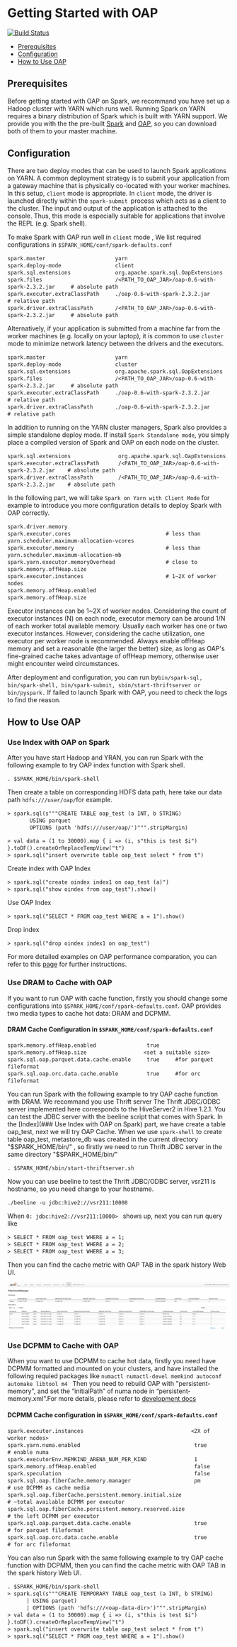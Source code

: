 # Getting Started with OAP
[![Build Status](https://travis-ci.org/Intel-bigdata/OAP.svg?branch=master)](https://travis-ci.org/Intel-bigdata/OAP)

* [Prerequisites](#Prerequisites)
* [Configuration](#Configuration)
* [How to Use OAP](#How_to_Use_OAP)

## Prerequisites
Before getting started with OAP on Spark, we recommand you have set up a Hadoop cluster with YARN which runs well. Running Spark on YARN requires a binary distribution of Spark which is built with YARN support. We provide you with the the pre-built [Spark]() and [OAP](), so you can download both of them to your master machine.
## Configuration
There are two deploy modes that can be used to launch Spark applications on YARN. A common deployment strategy is to submit your application from a gateway machine that is physically co-located with your worker machines. In this setup, `client` mode is appropriate. In `client` mode, the driver is launched directly within the `spark-submit `process which acts as a client to the cluster. The input and output of the application is attached to the console. Thus, this mode is especially suitable for applications that involve the REPL (e.g. Spark shell).

To make Spark with OAP run well in `client` mode , We list required configurations in `$SPARK_HOME/conf/spark-defaults.conf`
```
spark.master                      yarn
spark.deploy-mode                 client
spark.sql.extensions              org.apache.spark.sql.OapExtensions
spark.files                       /<PATH_TO_OAP_JAR>/oap-0.6-with-spark-2.3.2.jar     # absolute path  
spark.executor.extraClassPath     ./oap-0.6-with-spark-2.3.2.jar                      # relative path
spark.driver.extraClassPath       /<PATH_TO_OAP_JAR>/oap-0.6-with-spark-2.3.2.jar     # absolute path
```
Alternatively, if your application is submitted from a machine far from the worker machines (e.g. locally on your laptop), it is common to use `cluster` mode to minimize network latency between the drivers and the executors. 
```
spark.master                      yarn
spark.deploy-mode                 cluster
spark.sql.extensions              org.apache.spark.sql.OapExtensions
spark.files                       /<PATH_TO_OAP_JAR>/oap-0.6-with-spark-2.3.2.jar     # absolute path    
spark.executor.extraClassPath     ./oap-0.6-with-spark-2.3.2.jar                      # relative path 
spark.driver.extraClassPath       ./oap-0.6-with-spark-2.3.2.jar                      # relative path
```
In addition to running on the YARN cluster managers, Spark also provides a simple standalone deploy mode. If install `Spark Standalone mode`, you simply place a compiled version of Spark and OAP on each node on the cluster.
```
spark.sql.extensions               org.apache.spark.sql.OapExtensions
spark.executor.extraClassPath      /<PATH_TO_OAP_JAR>/oap-0.6-with-spark-2.3.2.jar    # absolute path
spark.driver.extraClassPath        /<PATH_TO_OAP_JAR>/oap-0.6-with-spark-2.3.2.jar    # absolute path
```

In the following part, we will take `Spark on Yarn with Client Mode` for example to introduce you more configuration details to deploy Spark with OAP correctly.

```
spark.driver.memory
spark.executor.cores                              # less than yarn.scheduler.maximum-allocation-vcores
spark.executor.memory                             # less than yarn.scheduler.maximum-allocation-mb                              
spark.yarn.executor.memoryOverhead                # close to spark.memory.offHeap.size
spark.executor.instances                          # 1~2X of worker nodes         
spark.memory.offHeap.enabled                      
spark.memory.offHeap.size                         
```
Executor instances can be 1~2X of worker nodes. Considering the count of executor instances (N) on each node, executor memory can be around 1/N of each worker total available memory. Usually each worker has one or two executor instances. However, considering the cache utilization, one executor per worker node is recommended. Always enable offHeap memory and set a reasonable (the larger the better) size, as long as OAP's fine-grained cache takes advantage of offHeap memory, otherwise user might encounter weird circumstances.

After deployment and configuration, you can run by` bin/spark-sql, bin/spark-shell, bin/spark-submit, sbin/start-thriftserver or bin/pyspark. `
If failed to launch Spark with OAP, you need to check the logs to find the reason.
## How to Use OAP
### Use Index with OAP on Spark
After you have start Hadoop and YRAN, you can run Spark with the following example to try OAP index function with Spark shell.
```
. $SPARK_HOME/bin/spark-shell
```
Then create a table on corresponding HDFS data path, here take our data path ```hdfs:///user/oap/```for example.
```
> spark.sql(s"""CREATE TABLE oap_test (a INT, b STRING)
       USING parquet
       OPTIONS (path 'hdfs:///user/oap/')""".stripMargin)
```

```
> val data = (1 to 30000).map { i => (i, s"this is test $i") }.toDF().createOrReplaceTempView("t")
> spark.sql("insert overwrite table oap_test select * from t")
```
Create index with OAP Index
```
> spark.sql("create oindex index1 on oap_test (a)")
> spark.sql("show oindex from oap_test").show()
```
Use OAP Index
```
> spark.sql("SELECT * FROM oap_test WHERE a = 1").show()
```
Drop index
```
> spark.sql("drop oindex index1 on oap_test")
```
For  more detailed examples on OAP performance comparation, you can refer to this [page](https://github.com/Intel-bigdata/OAP/wiki/OAP-examples) for further instructions.

### Use DRAM to Cache with OAP
If you want to run OAP with cache function, firstly you should change some configurations into `$SPARK_HOME/conf/spark-defaults.conf`. OAP provides two media types to cache hot data: DRAM and DCPMM.

#### DRAM Cache Configuration in ` $SPARK_HOME/conf/spark-defaults.conf `
```
spark.memory.offHeap.enabled                true
spark.memory.offHeap.size                  <set a suitable size>
spark.sql.oap.parquet.data.cache.enable     true     #for parquet fileformat
spark.sql.oap.orc.data.cache.enable         true     #for orc fileformat
```
You can run Spark with the following example to try OAP cache function with DRAM. We recommand you use Thrift server
The Thrift JDBC/ODBC server implemented here corresponds to the HiveServer2 in Hive 1.2.1. You can test the JDBC server with the beeline script that comes with Spark.
In the [Index](### Use Index with OAP on Spark) part, we have create a table oap_test, next we will try OAP Cache.
When we use ```spark-shell``` to create table oap_test, metastore_db was created in the current directory "$SPARK_HOME/bin/" , so firstly we need to run Thrift JDBC server in the same directory "$SPARK_HOME/bin/"
```
. $SPARK_HOME/sbin/start-thriftserver.sh
```
Now you can use beeline to test the Thrift JDBC/ODBC server, vsr211 is hostname, so you need change to your hostname.
```
./beeline -u jdbc:hive2://vsr211:10000       
```
When ```0: jdbc:hive2://vsr211:10000> ``` shows up, next you can run query like
```
> SELECT * FROM oap_test WHERE a = 1;
> SELECT * FROM oap_test WHERE a = 2;
> SELECT * FROM oap_test WHERE a = 3;
```
Then you can find the cache metric with OAP TAB in the spark history Web UI.

![webUI](./webUI.PNG)
### Use DCPMM to Cache with OAP 
When you want to use DCPMM to cache hot data, firstly you need have DCPMM formatted and mounted on your clusters, and have installed the following requied packages like `numactl numactl-devel memkind autoconf automake libtool m4 `
Then you need to rebuild OAP with "persistent-memory", and set the “initialPath” of numa node in “persistent-memory.xml”.For more details, please refer to [development docs]()
#### DCPMM Cache configuration in `$SPARK_HOME/conf/spark-defaults.conf`
```
spark.executor.instances                                  <2X of worker nodes>
spark.yarn.numa.enabled                                    true            # enable numa
spark.executorEnv.MEMKIND_ARENA_NUM_PER_KIND               1
spark.memory.offHeap.enabled                               false
spark.speculation                                          false
spark.sql.oap.fiberCache.memory.manager                    pm              # use DCPMM as cache media
spark.sql.oap.fiberCache.persistent.memory.initial.size                    # ~total available DCPMM per executor
spark.sql.oap.fiberCache.persistent.memory.reserved.size                   # the left DCPMM per executor
spark.sql.oap.parquet.data.cache.enable                    true            # for parquet fileformat
spark.sql.oap.orc.data.cache.enable                        true            # for orc fileformat
```
You can also run Spark with the same following example to try OAP cache function with DCPMM, then you can find the cache metric with OAP TAB in the spark history Web UI.
```
. $SPARK_HOME/bin/spark-shell
> spark.sql(s"""CREATE TEMPORARY TABLE oap_test (a INT, b STRING)
      | USING parquet)
      | OPTIONS (path 'hdfs:///<oap-data-dir>')""".stripMargin)
> val data = (1 to 30000).map { i => (i, s"this is test $i") }.toDF().createOrReplaceTempView("t")
> spark.sql("insert overwrite table oap_test select * from t")
> spark.sql("SELECT * FROM oap_test WHERE a = 1").show()
```
